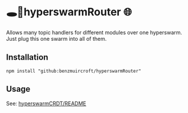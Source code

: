 # 🕳️🥊hyperswarmRouter 🌐 

Allows many topic handlers for different modules over one hyperswarm. Just plug this one swarm into all of them.

## Installation
```
npm install "github:benzmuircroft/hyperswarmRouter"
```

## Usage
See: [hyperswarmCRDT/README](https://github.com/benzmuircroft/hyperswarmCRDT/blob/main/README.md)
